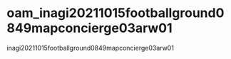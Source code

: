 # oam_inagi20211015footballground0849mapconcierge03arw01
inagi20211015footballground0849mapconcierge03arw01
